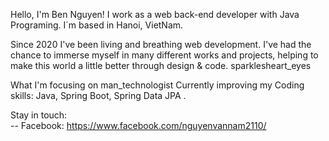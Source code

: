 Hello, I'm Ben Nguyen!
I work as a web back-end developer with Java Programing. I´m based in Hanoi, VietNam.

Since 2020 I've been living and breathing web development. I've had the chance to immerse myself in many different works and projects, helping to make this world a little better through design & code. sparklesheart_eyes

What I'm focusing on man_technologist
Currently improving my Coding skills: Java, Spring Boot, Spring Data JPA .

Stay in touch:                   
-- Facebook: https://www.facebook.com/nguyenvannam2110/ 
